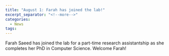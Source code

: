 ```yaml
---
title: "August 1: Farah has joined the lab!"
excerpt_separator: "<!--more-->"
categories:
  - News
tags:
---
```

Farah Saeed has joined the lab for a part-time research assistantship as she completes her PhD in Computer Science. Welcome Farah!
